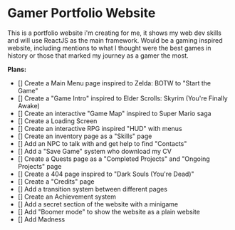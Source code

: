 # Gamer Portfolio Website

This is a portfolio website i'm creating for me, it shows my web dev skills and will use ReactJS as the main framework.
Would be a gaming inspired website, including mentions to what I thought were the best games in history or those that marked my journey as a gamer the most.


**Plans:**
- [] Create a Main Menu page inspired to Zelda: BOTW to "Start the Game"
- [] Create a "Game Intro" inspired to Elder Scrolls: Skyrim (You're Finally Awake)
- [] Create an interactive "Game Map" inspired to Super Mario saga
- [] Create a Loading Screen
- [] Create an interactive RPG inspired "HUD" with menus
- [] Create an inventory page as a "Skills" page
- [] Add an NPC to talk with and get help to find "Contacts"
- [] Add a "Save Game" system who download my CV
- [] Create a Quests page as a "Completed Projects" and "Ongoing Projects" page
- [] Create a 404 page inspired to "Dark Souls (You're Dead)"
- [] Create a "Credits" page 
- [] Add a transition system between different pages
- [] Create an Achievement system
- [] Add a secret section of the website with a minigame
- [] Add "Boomer mode" to show the website as a plain website
- [] Add Madness
